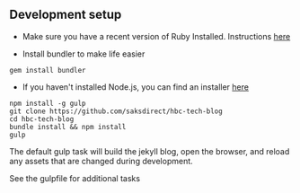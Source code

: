 ## Development setup
- Make sure you have a recent version of Ruby Installed. Instructions [here](https://www.ruby-lang.org/en/documentation/installation/)

- Install bundler to make life easier
```
gem install bundler
```

- If you haven't installed Node.js, you can find an installer [here](https://nodejs.org/en/download/)

```
npm install -g gulp
git clone https://github.com/saksdirect/hbc-tech-blog
cd hbc-tech-blog
bundle install && npm install
gulp
```

The default gulp task will build the jekyll blog, open the browser, and reload any assets that are changed during development.

See the gulpfile for additional tasks 
